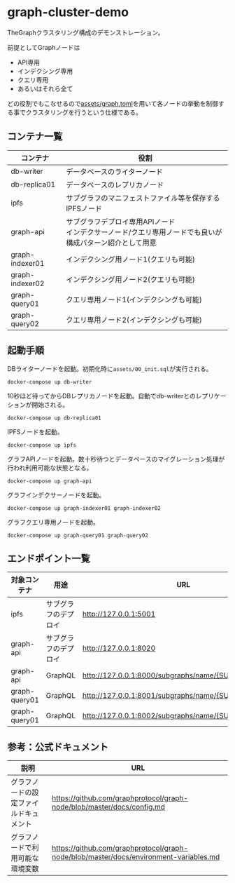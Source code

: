 # graph-cluster-demo
TheGraphクラスタリング構成のデモンストレーション。

前提としてGraphノードは

- API専用
- インデクシング専用
- クエリ専用
- あるいはそれら全て

どの役割でもこなせるので[assets/graph.toml](assets/graph.toml)を用いて各ノードの挙動を制御する事でクラスタリングを行うという仕様である。


## コンテナ一覧
| コンテナ | 役割 
| --- | --- |
| db-writer | データベースのライターノード |
| db-replica01 | データベースのレプリカノード |
| ipfs | サブグラフのマニフェストファイル等を保存するIPFSノード |
| graph-api | サブグラフデプロイ専用APIノード <br /> インデクサーノード/クエリ専用ノードでも良いが構成パターン紹介として用意 |
| graph-indexer01 | インデクシング用ノード1(クエリも可能) |
| graph-indexer02 | インデクシング用ノード2(クエリも可能) |
| graph-query01 | クエリ専用ノード1(インデクシングも可能) |
| graph-query02 | クエリ専用ノード2(インデクシングも可能) |


## 起動手順
DBライターノードを起動。初期化時に`assets/00_init.sql`が実行される。
```shell
docker-compose up db-writer
```

10秒ほど待ってからDBレプリカノードを起動。自動でdb-writerとのレプリケーションが開始される。
```shell
docker-compose up db-replica01
```

IPFSノードを起動。
```shell
docker-compose up ipfs
```

グラフAPIノードを起動。数十秒待つとデータベースのマイグレーション処理が行われ利用可能な状態となる。
```shell
docker-compose up graph-api
```

グラフインデクサーノードを起動。
```shell
docker-compose up graph-indexer01 graph-indexer02
```

グラフクエリ専用ノードを起動。
```shell
docker-compose up graph-query01 graph-query02
```


## エンドポイント一覧
| 対象コンテナ | 用途 | URL |
| --- | --- | --- |
| ipfs | サブグラフのデプロイ | http://127.0.0.1:5001 |
| graph-api | サブグラフのデプロイ | http://127.0.0.1:8020 |
| graph-api | GraphQL | http://127.0.0.1:8000/subgraphs/name/{SUBGRAPH_NAME} |
| graph-query01 | GraphQL | http://127.0.0.1:8001/subgraphs/name/{SUBGRAPH_NAME} |
| graph-query01 | GraphQL | http://127.0.0.1:8002/subgraphs/name/{SUBGRAPH_NAME} |


## 参考：公式ドキュメント
| 説明 | URL |
| --- | --- |
| グラフノードの設定ファイルドキュメント | https://github.com/graphprotocol/graph-node/blob/master/docs/config.md |
| グラフノードで利用可能な環境変数 | https://github.com/graphprotocol/graph-node/blob/master/docs/environment-variables.md |
